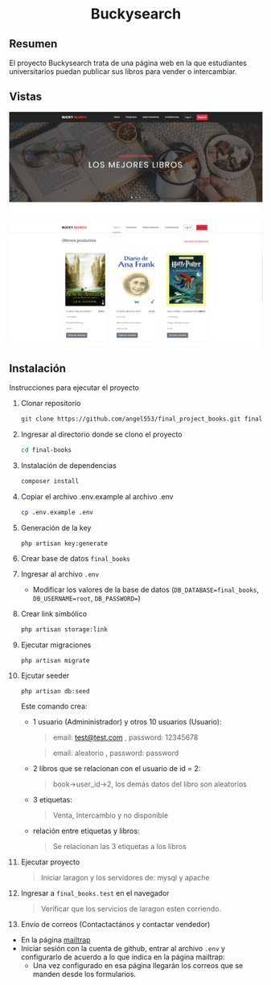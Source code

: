 <h1 align="center" >Buckysearch</h1>

## Resumen

El proyecto Buckysearch trata de una página web en la que estudiantes universitarios puedan publicar
sus libros para vender o intercambiar.

## Vistas

![página principal](https://raw.githubusercontent.com/angel553/final_project_books/main/public/assets/images/principal_1.PNG)

![página principal 2](https://raw.githubusercontent.com/angel553/final_project_books/main/public/assets/images/principal_2.PNG)

## Instalación

Instrucciones para ejecutar el proyecto

1. Clonar repositorio

    ```sh
    git clone https://github.com/angel553/final_project_books.git final-books
    ```

1. Ingresar al directorio donde se clono el proyecto

    ```sh
    cd final-books
    ```

1. Instalación de dependencias

    ```sh
    composer install
    ```

1. Copiar el archivo .env.example al archivo .env
    ```sh
    cp .env.example .env
    ```
1. Generación de la key

    ```sh
    php artisan key:generate
    ```

1. Crear base de datos `final_books`

1. Ingresar al archivo `.env`

    - Modificar los valores de la base de datos (`DB_DATABASE=final_books`, `DB_USERNAME=root`, `DB_PASSWORD=`)

1. Crear link simbólico

    ```sh
    php artisan storage:link
    ```

1. Ejecutar migraciones
    ```
    php artisan migrate
    ```
1. Ejcutar seeder

    ```
    php artisan db:seed
    ```

    Este comando crea:

    - 1 usuario (Admininistrador) y otros 10 usuarios (Usuario):

        > email: test@test.com , password: 12345678

        > email: aleatorio , password: password

    - 2 libros que se relacionan con el usuario de id = 2:

        > book->user_id->2, los demás datos del libro son aleatorios

    - 3 etiquetas:

        > Venta, Intercambio y no disponible

    - relación entre etiquetas y libros:

        > Se relacionan las 3 etiquetas a los libros

1. Ejecutar proyecto

    > Iniciar laragon y los servidores de: mysql y apache

1. Ingresar a `final_books.test` en el navegador

    > Verificar que los servicios de laragon esten corriendo.

1. Envío de correos (Contactactános y contactar vendedor)

-   En la página [mailtrap](https://mailtrap.io/)
-   Iniciar sesión con la cuenta de github, entrar al archivo `.env` y configurarlo de acuerdo a lo que indica en la página mailtrap:
    -   Una vez configurado en esa página llegarán los correos que se manden desde los formularios.
